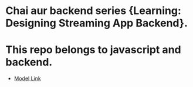 # Chai aur backend series {Learning: Designing Streaming App Backend}.

# This repo belongs to javascript and backend.

- [Model Link](https://app.eraser.io/workspace/YtPqZ1VogxGy1jzIDkzj)
